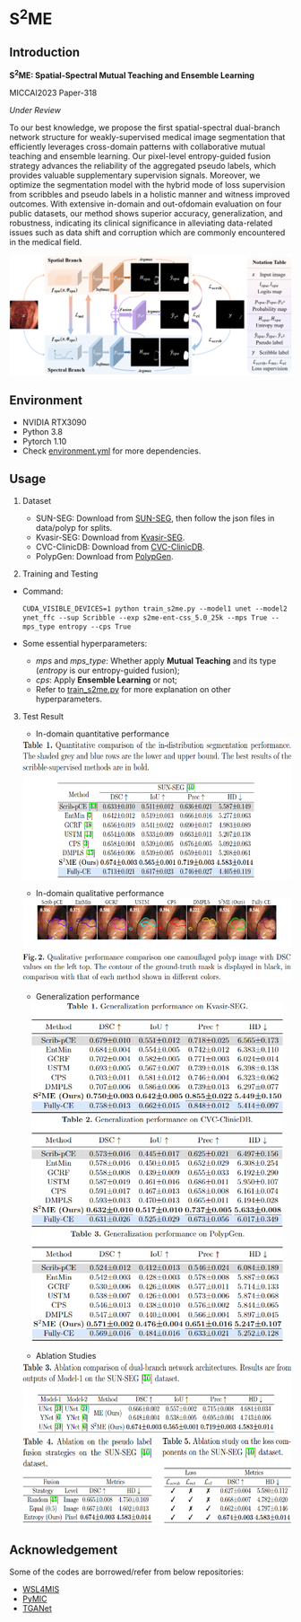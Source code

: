 # S<sup>2</sup>ME

## Introduction

**S<sup>2</sup>ME: Spatial-Spectral Mutual Teaching and Ensemble Learning**

MICCAI2023 Paper-318

*Under Review*

To our best knowledge, we propose the first spatial-spectral dual-branch network
structure for weakly-supervised medical image segmentation that efficiently
leverages cross-domain patterns with collaborative mutual teaching and ensemble
learning. Our pixel-level entropy-guided fusion strategy advances the reliability
of the aggregated pseudo labels, which provides valuable supplementary
supervision signals. Moreover, we optimize the segmentation model with the
hybrid mode of loss supervision from scribbles and pseudo labels in a holistic
manner and witness improved outcomes. With extensive in-domain and out-ofdomain
evaluation on four public datasets, our method shows superior accuracy,
generalization, and robustness, indicating its clinical significance in alleviating
data-related issues such as data shift and corruption which are commonly encountered
in the medical field. 

![s2me](Image/s2me.png?raw=true "s2me")

## Environment
- NVIDIA RTX3090
- Python 3.8
- Pytorch 1.10
- Check [environment.yml](code/environment.yml) for more dependencies.

## Usage
1. Dataset
    - SUN-SEG: Download from [SUN-SEG](https://github.com/GewelsJI/VPS), then follow the json files in data/polyp for splits. 
    - Kvasir-SEG: Download from [Kvasir-SEG](https://datasets.simula.no/kvasir-seg/).
    - CVC-ClinicDB: Download from [CVC-ClinicDB](https://www.kaggle.com/datasets/balraj98/cvcclinicdb).
    - PolypGen: Download from [PolypGen](https://www.synapse.org/#!Synapse:syn26376615/wiki/613312).

2. Training and Testing
 
- Command:
  
    ```
    CUDA_VISIBLE_DEVICES=1 python train_s2me.py --model1 unet --model2 ynet_ffc --sup Scribble --exp s2me-ent-css_5.0_25k --mps True --mps_type entropy --cps True
    ```
- Some essential hyperparameters:
  
    - *mps* and *mps_type*: Whether apply **Mutual Teaching** and its type (*entropy* is our entropy-guided fusion);
    - *cps*: Apply **Ensemble Learning** or not;
    - Refer to [train_s2me.py](code/train_s2me.py) for more explanation on other hyperparameters.


3. Test Result

    - In-domain quantitative performance
    <div align=center>
    <img src=Image/Table1.png width=600 height=250>
    <div align=left>

    - In-domain qualitative performance
    <div align=center>
    <img src=Image/Fig2.png width=500 height=150>
    <div align=left>

    - Generalization performance
    <div align=center>
    <img src=Image/TableGen1.png width=450 height=200>
    <div align=left>

    <div align=center>
    <img src=Image/TableGen2.png width=450 height=200>
    <div align=left>

    <div align=center>
    <img src=Image/TableGen3.png width=450 height=200>
    <div align=left>

    - Ablation Studies
    <div align=center>
    <img src=Image/Table3.png width=550 height=130>
    <div align=left>

    <div align=center>
    <img src=Image/Table45.png width=550 height=160>
    <div align=left>

## Acknowledgement
Some of the codes are borrowed/refer from below repositories:
- [WSL4MIS](https://github.com/HiLab-git/WSL4MIS)
- [PyMIC](https://github.com/HiLab-git/PyMIC)
- [TGANet](https://github.com/nikhilroxtomar/TGANet)
